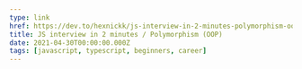 ```yaml
---
type: link
href: https://dev.to/hexnickk/js-interview-in-2-minutes-polymorphism-oop-3pla
title: JS interview in 2 minutes / Polymorphism (OOP)
date: 2021-04-30T00:00:00.000Z
tags: [javascript, typescript, beginners, career]
---
```

